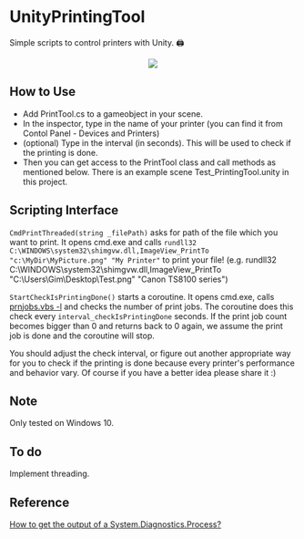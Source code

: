# UnityPrintingTool
Simple scripts to control printers with Unity. 🖨

<p align="center">
<img src="https://media.giphy.com/media/vKzZQTj2BoCAw/giphy.gif">
</p>

How to Use
---
- Add PrintTool.cs to a gameobject in your scene.
- In the inspector, type in the name of your printer (you can find it from Contol Panel - Devices and Printers)
- (optional) Type in the interval (in seconds). This will be used to check if the printing is done.
- Then you can get access to the PrintTool class and call methods as mentioned below. There is an example scene Test_PrintingTool.unity in this project.

Scripting Interface
---
`CmdPrintThreaded(string _filePath)` asks for path of the file which you want to print. It opens cmd.exe and calls `rundll32 C:\WINDOWS\system32\shimgvw.dll,ImageView_PrintTo "c:\MyDir\MyPicture.png" "My Printer"` to print your file!
(e.g. rundll32 C:\WINDOWS\system32\shimgvw.dll,ImageView_PrintTo "C:\Users\Gim\Desktop\Test.png" "Canon TS8100 series")

`StartCheckIsPrintingDone()` starts a coroutine. It opens cmd.exe, calls [prnjobs.vbs -l](http://www.windowscommandline.com/prnjobs-vbs/) and checks the number of print jobs. The coroutine does this check every `interval_checkIsPrintingDone` seconds. If the print job count becomes bigger than 0 and returns back to 0 again, we assume the print job is done and the coroutine will stop.

You should adjust the check interval, or figure out another appropriate way for you to check if the printing is done because every printer's performance and behavior vary. Of course if you have a better idea please share it :)

Note
---
Only tested on Windows 10.

To do
---
Implement threading.

Reference
---
[How to get the output of a System.Diagnostics.Process?](https://stackoverflow.com/questions/1390559/how-to-get-the-output-of-a-system-diagnostics-process)
